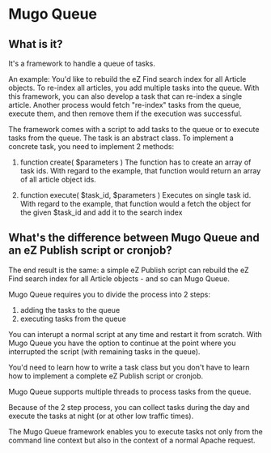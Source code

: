 Mugo Queue
==================

What is it?
-------------
It's a framework to handle a queue of tasks.

An example: You'd like to rebuild the eZ Find search index for all Article objects.
To re-index all articles, you add multiple tasks into the queue. With this framework, you can also
develop a task that can re-index a single article. Another process would fetch "re-index" tasks from
the queue, execute them, and then remove them if the execution was successful.

The framework comes with a script to add tasks to the queue or to execute tasks from the queue.
The task is an abstract class. To implement a concrete task, you need to implement 2 methods:

1) function create( $parameters )
   The function has to create an array of task ids. With regard to the example, that function
   would return an array of all article object ids.

2) function execute( $task_id, $parameters )
   Executes on single task id. With regard to the example, that function would a fetch the object
   for the given $task_id and add it to the search index


What's the difference between Mugo Queue and an eZ Publish script or cronjob?
-----------------------------------------------------------------------------

The end result is the same: a simple eZ Publish script can rebuild the eZ Find search index
for all Article objects - and so can Mugo Queue.

Mugo Queue requires you to divide the process into 2 steps:
1) adding the tasks to the queue
2) executing tasks from the queue

You can interupt a normal script at any time and restart it from scratch. With Mugo Queue
you have the option to continue at the point where you interrupted the script (with remaining
tasks in the queue).

You'd need to learn how to write a task class but you don't have to learn how to
implement a complete eZ Publish script or cronjob.

Mugo Queue supports multiple threads to process tasks from the queue.

Because of the 2 step process, you can collect tasks during the day and execute
the tasks at night (or at other low traffic times).

The Mugo Queue framework enables you to execute tasks not only from the command line
context but also in the context of a normal Apache request.
